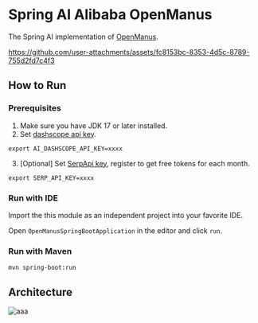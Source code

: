 # Spring AI Alibaba OpenManus

The Spring AI implementation of <a href="https://github.com/mannaandpoem/OpenManus/" target="_blank">OpenManus</a>.

https://github.com/user-attachments/assets/fc8153bc-8353-4d5c-8789-755d2fd7c4f3

## How to Run

### Prerequisites

1. Make sure you have JDK 17 or later installed.
2. Set <a href="https://help.aliyun.com/zh/model-studio/getting-started/first-api-call-to-qwen" target="_blank">dashscope api key</a>.

 ```shell
 export AI_DASHSCOPE_API_KEY=xxxx
 ```

3. [Optional] Set <a href="https://serpapi.com/users/sign_in" target="_blank">SerpApi key</a>, register to get free tokens for each month.

 ```shell
 export SERP_API_KEY=xxxx
 ```

### Run with IDE

Import the this module as an independent project into your favorite IDE.

Open `OpenManusSpringBootApplication` in the editor and click `run`.

### Run with Maven

```shell
mvn spring-boot:run
```

## Architecture
![aaa](https://github.com/user-attachments/assets/4ad14a72-667b-456e-85c1-b05eef8fd414)

